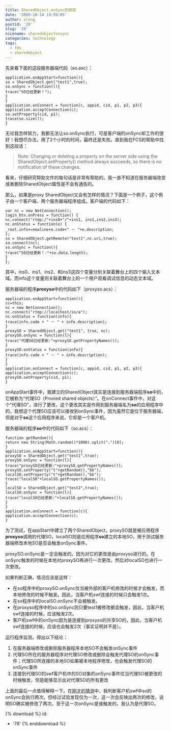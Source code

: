 ```yaml
---
title: SharedObject.onSync的研究
date: '2005-10-14 13:59:05'
author: zrong
postid: '29'
slug: '29'
nicename: sharedobjectonsync
categories: technology
tags:
  - fms
  - sharedobject
---
```


先来看下面的这段服务器端代码（so.asc）：

``` {line="1" lang="actionscript"}
application.onAppStart=function(){
so = SharedObject.get("test1",true);
so.onSync = function(l){
trace("SO已经更新！");
}
}
application.onConnect = function(c, appid, cid, p1, p2, p3){
application.acceptConnection(c);
so.setProperty(cid, p1);
trace(so.size());
}
```

无论我怎样努力，我都无法让so.onSync执行，可是客户端的onSync却工作的很好！我想尽办法，用了2个小时的时间，最终还是失败。直到我在FCS的帮助中找到这段话：

> Note: Changing or deleting a property on the server side using the
> SharedObject.setProperty() method always succeeds, so there is no
> notification of these changes.

看来，仔细研究帮助文件的每句话是非常有帮助的。我一直不知道在服务器端改变或者删除SharedObject属性是不会有通告的。

那么，如果是proxy
SharedObject又会有怎样的情况？下面是一个例子，这个例子由一个客户端、两个服务器端程序组成。客户端的代码如下：

<!--more-->

``` {line="1" lang="actionscript"}
var nc = new NetConnection();
login_btn.onPress = function() {
nc.connect("rtmp:/"+ins0+"/"+ins1, ins1,ins2,ins3);
nc.onStatus = function(e) {
_root.info+=newline+e.code+" － "+e.description;
};
so = SharedObject.getRemote("test1",nc.uri,true);
so.connect(nc);
so.onSync = function(){
trace("SO已经更新！-"+so.data.length);
}
};
```

其中，ins0、ins1、ins2、和ins3这四个变量分别关联着舞台上的四个输入文本域。而info这个变量则关联着舞台上的一个用户观看调试信息的动态文本域。

服务器端的程序**proxyso**中的代码如下（proxyso.acs）：

``` {line="1" lang="actionscript"}
application.onAppStart=function(){
cc=this;
nc = new NetConnection();
nc.connect("rtmp://localhost/so/a");
nc.onStatus = function(info){
trace(info.code + " － " + info.description);
}
proxySO = SharedObject.get("test1", true, nc);
proxySO.onSync = function(l){
trace("代理SO已经更新:"+proxySO.getPropertyNames());
}
proxySO.onStatus = function(info){
trace(info.code + " － " + info.description);
}
}
application.onConnect = function(c, appid, cid, p1, p2, p3){
application.acceptConnection(c);
proxySO.setProperty(cid, p1);
}
```

onAppStart事件中，我建立的SharedObject其实是连接到服务器端程序**so**中的，它被称为“代理SO（Proxied
shared
objects）”。在onConnect事件中，对这个“代理SO”，进行了更改，这个更改其实是作用到服务器端名为**so**的应用程序中的，我想这个代理SO应该可以接收到onSync事件，因为虽然它是位于服务器端，但是对于**so**这个应用程序来说，它却是一个客户机。

服务器端的程序**so**中的代码如下（so.acs）：

``` {line="1" lang="actionscript"}
function getRandom(){
return new String(Math.random()*1000).split(".")[0];
}
application.onAppStart=function(){
proxySO = SharedObject.get("test1",true);
proxySO.onSync = function(l){
trace("proxySO已经更新:"+proxySO.getPropertyNames());
proxySO.setProperty("t"+getRandom(),"bb");
localSO.setProperty("t"+getRandom(),"bb");
trace("localSO"+localSO.getPropertyNames());
}
localSO = SharedObject.get("test2",true);
localSO.onSync = function(l){
trace("localSO已经更新:"+localSO.getPropertyNames());
}
}
application.onConnect = function(c){
application.acceptConnection(c);
}
```

为了测试，在appStart中建立了两个SharedObject，proxySO就是被应用程序**proxyso**调用的代理SO，localSO则是应用程序**so**建立的本地SO，用于测试服务器端修改本地SO是否会触发onSync事件。

proxySO.onSync是一定会触发的。因为对它的更改是由proxyso进行的。在onSync触发的时候在本地对proxySO再进行一次更改，然后对localSO也进行一次更改。

如果判断正确，情况应该是这样：

-   在so程序中的proxySO.onSync仅当被外部的客户机修改的时候才会触发，而本地修改的时候不触发。因此，当客户机swf连接的时候只会触发1次。
-   在so程序中的localSO.onSync不会被触发。
-   在proxyso程序中的so.onSync则只要test1被修改都会触发，因此，当客户机swf连接的时候，应该触发2次。
-   客户机swf中的onSync因为是连接到proxyso的共享SO的，因此，<a title="guess" name="guess"></a>当客户机swf连接的时候，应该也会触发2次（事实证明并不是）。

运行程序监测，得出以下结论：

1.  在服务器端修改或删除服务器程序本地SO不会触发onSync事件
2.  代理SO所在的服务器程序对代理SO修改或删除会触发代理SO的onSync事件；代理SO所连接的本地SO如果被本地程序修改，也会触发代理SO的onSync事件
3.  连接到代理SO的swf客户机中的SO对象的onSync事件仅当代理SO被更改的时候触发，但是能够显示出对代理SO的所有更改

上面的最后一点值得解释一下。在[刚才的猜测](#guess)中，我判断客户机swf中so的onSync会执行两次。但经过试验发现仅为一次，这一次会反映出两次的修改，说明SO确实被修改了两次。至于这一次onSync是谁触发的，我认为是代理SO。

{% download %}
id:
  - '78'
{% enddownload %}

